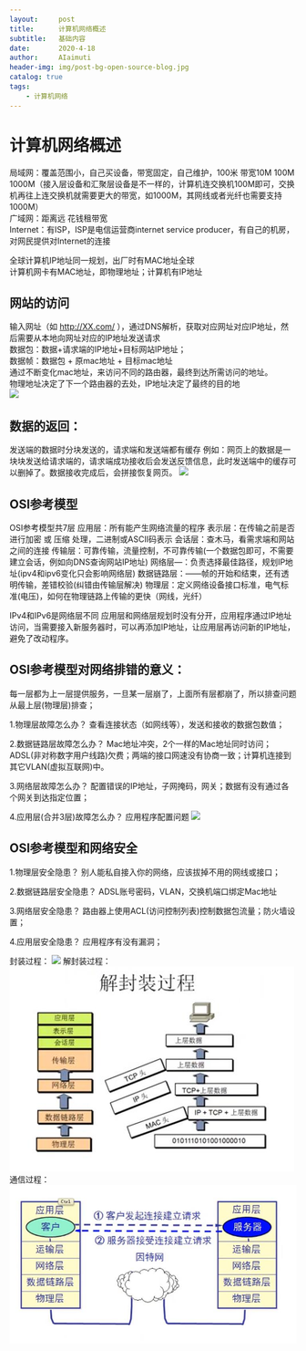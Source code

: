 ```yaml
---
layout:     post
title:      计算机网络概述
subtitle:   基础内容
date:       2020-4-18
author:     AIaimuti
header-img: img/post-bg-open-source-blog.jpg
catalog: true
tags:
    - 计算机网络
---
```


# 计算机网络概述

局域网：覆盖范围小，自己买设备，带宽固定，自己维护，100米 带宽10M 100M 1000M（接入层设备和汇聚层设备是不一样的，计算机连交换机100M即可，交换机再往上连交换机就需要更大的带宽，如1000M，其网线或者光纤也需要支持1000M）<br>
广域网：距离远 花钱租带宽<br>
Internet：有ISP，ISP是电信运营商internet service producer，有自己的机房，对网民提供对Internet的连接<br>

全球计算机IP地址同一规划，出厂时有MAC地址全球<br>
计算机网卡有MAC地址，即物理地址；计算机有IP地址

## 网站的访问
输入网址（如 http://XX.com/ ），通过DNS解析，获取对应网址对应IP地址，然后需要从本地向网址对应的IP地址发送请求<br>
数据包：数据+请求端的IP地址+目标网站IP地址；<br>
数据帧：数据包 + 原mac地址 + 目标mac地址<br>
通过不断变化mac地址，来访问不同的路由器，最终到达所需访问的地址。<br>
物理地址决定了下一个路由器的去处，IP地址决定了最终的目的地  
![](https://img-blog.csdnimg.cn/20200102005246159.png?x-oss-process=image/watermark,type_ZmFuZ3poZW5naGVpdGk,shadow_10,text_aHR0cHM6Ly9ibG9nLmNzZG4ubmV0L2l3YW5kZXJ1,size_16,color_FFFFFF,t_70)

## 数据的返回：
发送端的数据时分块发送的，请求端和发送端都有缓存
例如：网页上的数据是一块块发送给请求端的，请求端成功接收后会发送反馈信息，此时发送端中的缓存可以删掉了。数据接收完成后，会拼接恢复网页。
![](https://img-blog.csdnimg.cn/20200102005316692.png?x-oss-process=image/watermark,type_ZmFuZ3poZW5naGVpdGk,shadow_10,text_aHR0cHM6Ly9ibG9nLmNzZG4ubmV0L2l3YW5kZXJ1,size_16,color_FFFFFF,t_70)

## OSI参考模型
OSI参考模型共7层
应用层：所有能产生网络流量的程序
表示层：在传输之前是否进行加密 或 压缩 处理，二进制或ASCII码表示
会话层：查木马，看需求端和网站之间的连接
传输层：可靠传输，流量控制，不可靠传输(一个数据包即可，不需要建立会话，例如向DNS查询网站IP地址)
网络层—：负责选择最佳路径，规划IP地址(ipv4和ipv6变化只会影响网络层)
数据链路层：——帧的开始和结束，还有透明传输，差错校验(纠错由传输层解决)
物理层：定义网络设备接口标准，电气标准(电压)，如何在物理链路上传输的更快（网线，光纤）

IPv4和IPv6是网络层不同
应用层和网络层规划时没有分开，应用程序通过IP地址访问，当需要接入新服务器时，可以再添加IP地址，让应用层再访问新的IP地址，避免了改动程序。


## OSI参考模型对网络排错的意义：

每一层都为上一层提供服务，一旦某一层崩了，上面所有层都崩了，所以排查问题从最上层(物理层)排查；

1.物理层故障怎么办？
查看连接状态（如网线等），发送和接收的数据包数值；

2.数据链路层故障怎么办？
Mac地址冲突，2个一样的Mac地址同时访问；ADSL(非对称数字用户线路)欠费；两端的接口网速没有协商一致；计算机连接到其它VLAN(虚拟互联网)中。

3.网络层故障怎么办？
配置错误的IP地址，子网掩码，网关；数据有没有通过各个网关到达指定位置；

4.应用层(合并3层)故障怎么办？
应用程序配置问题
![](https://img-blog.csdnimg.cn/2020010200534545.png?x-oss-process=image/watermark,type_ZmFuZ3poZW5naGVpdGk,shadow_10,text_aHR0cHM6Ly9ibG9nLmNzZG4ubmV0L2l3YW5kZXJ1,size_16,color_FFFFFF,t_70)
## OSI参考模型和网络安全
1.物理层安全隐患？
别人能私自接入你的网络，应该拔掉不用的网线或接口；

2.数据链路层安全隐患？
ADSL账号密码，VLAN，交换机端口绑定Mac地址

3.网络层安全隐患？
路由器上使用ACL(访问控制列表)控制数据包流量；防火墙设置；

4.应用层安全隐患？
应用程序有没有漏洞；

封装过程：
![](https://img-blog.csdnimg.cn/20200102005413482.png?x-oss-process=image/watermark,type_ZmFuZ3poZW5naGVpdGk,shadow_10,text_aHR0cHM6Ly9ibG9nLmNzZG4ubmV0L2l3YW5kZXJ1,size_16,color_FFFFFF,t_70)
解封装过程：
![](https://github.com/AIaimuti/aiaimuti.github.io/blob/master/img/Computer_Network/decode.jpg)
通信过程：
![](https://github.com/AIaimuti/aiaimuti.github.io/blob/master/img/Computer_Network/communication.jpg)

